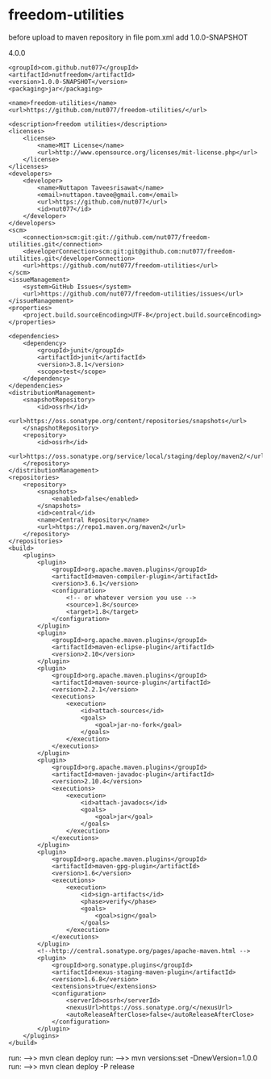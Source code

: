 # freedom-utilities

before upload to maven repository
in file pom.xml
add <version>1.0.0-SNAPSHOT</version> 

<project xmlns="http://maven.apache.org/POM/4.0.0" xmlns:xsi="http://www.w3.org/2001/XMLSchema-instance"
         xsi:schemaLocation="http://maven.apache.org/POM/4.0.0 http://maven.apache.org/xsd/maven-4.0.0.xsd">
    <modelVersion>4.0.0</modelVersion>

    <groupId>com.github.nut077</groupId>
    <artifactId>nutfreedom</artifactId>
    <version>1.0.0-SNAPSHOT</version>
    <packaging>jar</packaging>

    <name>freedom-utilities</name>
    <url>https://github.com/nut077/freedom-utilities/</url>

    <description>freedom utilities</description>
    <licenses>
        <license>
            <name>MIT License</name>
            <url>http://www.opensource.org/licenses/mit-license.php</url>
        </license>
    </licenses>
    <developers>
        <developer>
            <name>Nuttapon Taveesrisawat</name>
            <email>nuttapon.tavee@gmail.com</email>
            <url>https://github.com/nut077</url>
            <id>nut077</id>
        </developer>
    </developers>
    <scm>
        <connection>scm:git:git://github.com/nut077/freedom-utilities.git</connection>
        <developerConnection>scm:git:git@github.com:nut077/freedom-utilities.git</developerConnection>
        <url>https://github.com/nut077/freedom-utilities</url>
    </scm>
    <issueManagement>
        <system>GitHub Issues</system>
        <url>https://github.com/nut077/freedom-utilities/issues</url>
    </issueManagement>
    <properties>
        <project.build.sourceEncoding>UTF-8</project.build.sourceEncoding>
    </properties>

    <dependencies>
        <dependency>
            <groupId>junit</groupId>
            <artifactId>junit</artifactId>
            <version>3.8.1</version>
            <scope>test</scope>
        </dependency>
    </dependencies>
    <distributionManagement>
        <snapshotRepository>
            <id>ossrh</id>
            <url>https://oss.sonatype.org/content/repositories/snapshots</url>
        </snapshotRepository>
        <repository>
            <id>ossrh</id>
            <url>https://oss.sonatype.org/service/local/staging/deploy/maven2/</url>
        </repository>
    </distributionManagement>
    <repositories>
        <repository>
            <snapshots>
                <enabled>false</enabled>
            </snapshots>
            <id>central</id>
            <name>Central Repository</name>
            <url>https://repo1.maven.org/maven2</url>
        </repository>
    </repositories>
    <build>
        <plugins>
            <plugin>
                <groupId>org.apache.maven.plugins</groupId>
                <artifactId>maven-compiler-plugin</artifactId>
                <version>3.6.1</version>
                <configuration>
                    <!-- or whatever version you use -->
                    <source>1.8</source>
                    <target>1.8</target>
                </configuration>
            </plugin>
            <plugin>
                <groupId>org.apache.maven.plugins</groupId>
                <artifactId>maven-eclipse-plugin</artifactId>
                <version>2.10</version>
            </plugin>
            <plugin>
                <groupId>org.apache.maven.plugins</groupId>
                <artifactId>maven-source-plugin</artifactId>
                <version>2.2.1</version>
                <executions>
                    <execution>
                        <id>attach-sources</id>
                        <goals>
                            <goal>jar-no-fork</goal>
                        </goals>
                    </execution>
                </executions>
            </plugin>
            <plugin>
                <groupId>org.apache.maven.plugins</groupId>
                <artifactId>maven-javadoc-plugin</artifactId>
                <version>2.10.4</version>
                <executions>
                    <execution>
                        <id>attach-javadocs</id>
                        <goals>
                            <goal>jar</goal>
                        </goals>
                    </execution>
                </executions>
            </plugin>
            <plugin>
                <groupId>org.apache.maven.plugins</groupId>
                <artifactId>maven-gpg-plugin</artifactId>
                <version>1.6</version>
                <executions>
                    <execution>
                        <id>sign-artifacts</id>
                        <phase>verify</phase>
                        <goals>
                            <goal>sign</goal>
                        </goals>
                    </execution>
                </executions>
            </plugin>
            <!--http://central.sonatype.org/pages/apache-maven.html -->
            <plugin>
                <groupId>org.sonatype.plugins</groupId>
                <artifactId>nexus-staging-maven-plugin</artifactId>
                <version>1.6.8</version>
                <extensions>true</extensions>
                <configuration>
                    <serverId>ossrh</serverId>
                    <nexusUrl>https://oss.sonatype.org/</nexusUrl>
                    <autoReleaseAfterClose>false</autoReleaseAfterClose>
                </configuration>
            </plugin>
        </plugins>
    </build>
</project>

run: -->> mvn clean deploy
run: -->> mvn versions:set -DnewVersion=1.0.0
run: -->> mvn clean deploy -P release
